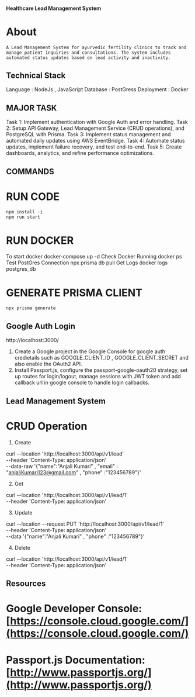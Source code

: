 #### Healthcare Lead Management System
# About 
    A Lead Management System for ayurvedic fertility clinics to track and manage patient inquiries and consultations. The system includes automated status updates based on lead activity and inactivity.

## Technical Stack 
Language : NodeJs , JavaScript 
Database : PostGress
Deployment : Docker

## MAJOR TASK 

Task 1: Implement authentication with Google Auth and error handling.
Task 2: Setup API Gateway, Lead Management Service (CRUD operations), and PostgreSQL with Prisma.
Task 3: Implement status management and automated daily updates using AWS EventBridge.
Task 4: Automate status updates, implement failure recovery, and test end-to-end.
Task 5: Create dashboards, analytics, and refine performance optimizations.

## COMMANDS 
# RUN CODE

	npm install -i
	npm run start

# RUN DOCKER 

To start docker 
    docker-compose up -d
Check Docker Running
    docker ps
Test PostGres Connection
    npx prisma db pull
Get Logs
    docker logs postgres_db

# GENERATE PRISMA CLIENT

	npx prisma generate

## Google Auth Login

http://localhost:3000/

1. Create a Google project in the Google Console for google auth credietails such as GOOGLE_CLIENT_ID , GOOGLE_CLIENT_SECRET and also enable the OAuth2 API.
2. Install Passport.js, configure the passport-google-oauth20 strategy, set up routes for login/logout, manage sessions with JWT token and add callback url in google console to handle login callbacks.

## Lead Management System

# CRUD Operation 

1. Create 

curl --location 'http://localhost:3000/api/v1/lead' \
--header 'Content-Type: application/json' \
--data-raw '{"name":"Anjali Kumari" , "email" : "anjaliKumari123@gmail.com" , "phone" :"123456789"}'

2. Get 

curl --location 'http://localhost:3000/api/v1/lead/1' \
--header 'Content-Type: application/json'

3. Update

curl --location --request PUT 'http://localhost:3000/api/v1/lead/1' \
--header 'Content-Type: application/json' \
--data '{"name":"Anjali Kumari" , "phone" :"123456789"}'

4. Delete

curl --location 'http://localhost:3000/api/v1/lead/1' \
--header 'Content-Type: application/json'


## Resources 

# Google Developer Console: [https://console.cloud.google.com/](https://console.cloud.google.com/)
# Passport.js Documentation: [http://www.passportjs.org/](http://www.passportjs.org/)

